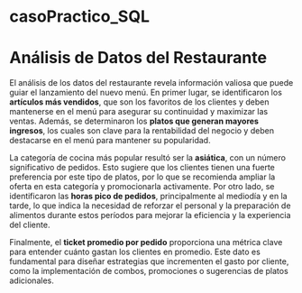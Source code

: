 # casoPractico_SQL
# Análisis de Datos del Restaurante

El análisis de los datos del restaurante revela información valiosa que puede guiar el lanzamiento del nuevo menú. En primer lugar, se identificaron los **artículos más vendidos**, que son los favoritos de los clientes y deben mantenerse en el menú para asegurar su continuidad y maximizar las ventas. Además, se determinaron los **platos que generan mayores ingresos**, los cuales son clave para la rentabilidad del negocio y deben destacarse en el menú para mantener su popularidad.

La categoría de cocina más popular resultó ser la **asiática**, con un número significativo de pedidos. Esto sugiere que los clientes tienen una fuerte preferencia por este tipo de platos, por lo que se recomienda ampliar la oferta en esta categoría y promocionarla activamente. Por otro lado, se identificaron las **horas pico de pedidos**, principalmente al mediodía y en la tarde, lo que indica la necesidad de reforzar el personal y la preparación de alimentos durante estos períodos para mejorar la eficiencia y la experiencia del cliente.

Finalmente, el **ticket promedio por pedido** proporciona una métrica clave para entender cuánto gastan los clientes en promedio. Este dato es fundamental para diseñar estrategias que incrementen el gasto por cliente, como la implementación de combos, promociones o sugerencias de platos adicionales.
